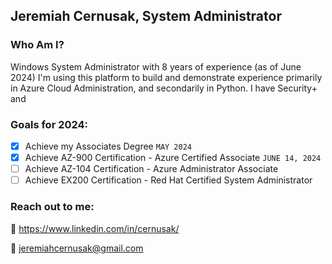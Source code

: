 ## Jeremiah Cernusak, System Administrator


### Who Am I?
Windows System Administrator with 8 years of experience (as of June 2024) I'm using this platform to build and demonstrate experience primarily in Azure Cloud Administration, and  secondarily in Python. I have Security+ and 

### Goals for 2024:
- [x] Achieve my Associates Degree `MAY 2024`
- [x] Achieve AZ-900 Certification - Azure Certified Associate `JUNE 14, 2024`
- [ ] Achieve AZ-104 Certification - Azure Administrator Associate 
- [ ] Achieve EX200 Certification - Red Hat Certified System Administrator

### 















### Reach out to me:

💼 https://www.linkedin.com/in/cernusak/

📧 jeremiahcernusak@gmail.com
